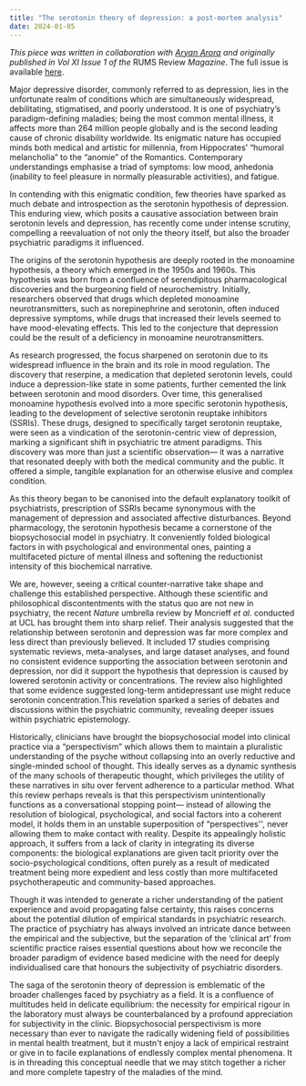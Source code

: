 ```yaml
---
title: "The serotonin theory of depression: a post-mortem analysis"
date: 2024-01-05
---
```


*This piece was written in collaboration with [Aryan Arora](https://x.com/Aryan_AroraA) and originally published in Vol XI Issue 1 of the* RUMS Review *Magazine*. The full issue is available [here](https://online.fliphtml5.com/plvos/ujxj/index.html#p=1). 

Major depressive disorder, commonly referred to as depression, lies in the unfortunate realm of conditions which are simultaneously widespread, debilitating, stigmatised, and poorly understood. It is one of psychiatry’s paradigm-defining maladies; being the most common mental illness, it affects more than 264 million people globally and is the second leading cause of chronic disability worldwide. Its enigmatic nature has occupied minds both medical and artistic for millennia, from Hippocrates’ “humoral melancholia” to the “anomie” of the Romantics. Contemporary understandings emphasise a triad of symptoms: low mood, anhedonia (inability to feel pleasure in normally pleasurable activities), and fatigue.

In contending with this enigmatic condition, few theories have sparked as much debate and introspection as the serotonin hypothesis of depression. This enduring view, which posits a causative association between brain serotonin levels and depression, has recently come under intense scrutiny, compelling a reevaluation of not only the theory itself, but also the broader psychiatric paradigms it influenced.

The origins of the serotonin hypothesis are deeply rooted in the monoamine hypothesis, a theory which emerged in the 1950s and 1960s. This hypothesis was born from a confluence of serendipitous pharmacological discoveries and the burgeoning field of neurochemistry. Initially, researchers observed that drugs which depleted monoamine neurotransmitters, such as norepinephrine and serotonin, often induced depressive symptoms, while drugs that increased their levels seemed to have mood-elevating effects. This led to the conjecture that depression could be the result of a deficiency in monoamine neurotransmitters. 

As research progressed, the focus sharpened on serotonin due to its widespread influence in the brain and its role in mood regulation. The discovery that reserpine, a medication that depleted serotonin levels, could induce a depression-like state in some patients, further cemented the link between serotonin and mood disorders. Over time, this generalised monoamine hypothesis evolved into a more specific serotonin hypothesis, leading to the development of selective serotonin reuptake inhibitors (SSRIs). These drugs, designed to specifically target serotonin reuptake, were seen as a vindication of the serotonin-centric view of depression, marking a significant shift in psychiatric tre atment paradigms. This discovery was more than just a scientific observation— it was a narrative that resonated deeply with both the medical community and the public. It offered a simple, tangible explanation for an otherwise elusive and complex condition.

As this theory began to be canonised into the default explanatory toolkit of psychiatrists, prescription of SSRIs became synonymous with the management of depression and associated affective disturbances. Beyond pharmacology, the serotonin hypothesis became a cornerstone of the biopsychosocial model in psychiatry. It conveniently folded biological factors in with psychological and environmental ones, painting a multifaceted picture of mental illness and softening the reductionist intensity of this biochemical narrative.

We are, however, seeing a critical counter-narrative take shape and challenge this established perspective. Although these scientific and philosophical discontentments with the status quo are not new in psychiatry, the recent *Nature* umbrella review by Moncrieff *et al.* conducted at UCL has brought them into sharp relief. Their analysis suggested that the relationship between serotonin and depression was far more complex and less direct than previously believed. It included 17 studies comprising systematic reviews, meta-analyses, and large dataset analyses, and found no consistent evidence supporting the association between serotonin and depression, nor did it support the hypothesis that depression is caused by lowered serotonin activity or concentrations. The review also highlighted that some evidence suggested long-term antidepressant use might reduce serotonin concentration.This revelation sparked a series of debates and discussions within the psychiatric community, revealing deeper issues within psychiatric epistemology.

Historically, clinicians have brought the biopsychosocial model into clinical practice via a “perspectivism” which allows them to maintain a pluralistic understanding of the psyche without collapsing into an overly reductive and single-minded school of thought. This ideally serves as a dynamic synthesis of the many schools of therapeutic thought, which privileges the utility of these narratives in situ over fervent adherence to a particular method. What this review perhaps reveals is that this perspectivism unintentionally functions as a conversational stopping point— instead of allowing the resolution of biological, psychological, and social factors into a coherent model, it holds them in an unstable superposition of “perspectives'', never allowing them to make contact with reality. Despite its appealingly holistic approach, it suffers from a lack of clarity in integrating its diverse components: the biological explanations are given tacit priority over the socio-psychological conditions, often purely as a result of medicated treatment being more expedient and less costly than more multifaceted psychotherapeutic and community-based approaches. 

Though it was intended to generate a richer understanding of the patient experience and avoid propagating false certainty, this raises concerns about the potential dilution of empirical standards in psychiatric research. The practice of psychiatry has always involved an intricate dance between the empirical and the subjective, but the separation of the ‘clinical art’ from scientific practice raises essential questions about how we reconcile the broader paradigm of evidence based medicine with the need for deeply individualised care that honours the subjectivity of psychiatric disorders.

The saga of the serotonin theory of depression is emblematic of the broader challenges faced by psychiatry as a field. It is a confluence of multitudes held in delicate equilibrium: the necessity for empirical rigour in the laboratory must always be counterbalanced by a profound appreciation for subjectivity in the clinic. Biopsychosocial perspectivism is more necessary than ever to navigate the radically widening field of possibilities in mental health treatment, but it mustn't enjoy a lack of empirical restraint or give in to facile explanations of endlessly complex mental phenomena. It is in threading this conceptual needle that we may stitch together a richer and more complete tapestry of the maladies of the mind.

